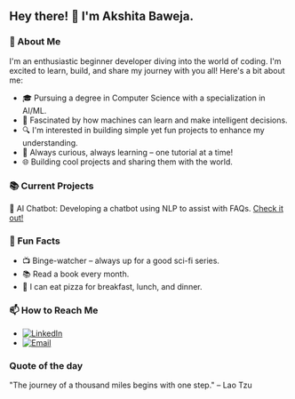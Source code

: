 ## Hey there! 👋 I'm Akshita Baweja.

### 🌟 About Me
I'm an enthusiastic beginner developer diving into the world of coding. I'm excited to learn, build, and share my journey with you all! Here's a bit about me:

- 🎓 Pursuing a degree in Computer Science with a specialization in AI/ML.
- 🤖 Fascinated by how machines can learn and make intelligent decisions.
- 🔍 I'm interested in building simple yet fun projects to enhance my understanding.
- 🧠 Always curious, always learning – one tutorial at a time!
- 🌐 Building cool projects and sharing them with the world.

### 📚 Current Projects
🤖 AI Chatbot: Developing a chatbot using NLP to assist with FAQs. [Check it out!](https://github.com/Akshitaa05/Chatbot)

### 🌈 Fun Facts
- 📺 Binge-watcher – always up for a good sci-fi series.
- 📚 Read a book every month.
- 🍕 I can eat pizza for breakfast, lunch, and dinner.

### 📫 How to Reach Me
- [![LinkedIn](https://img.shields.io/badge/LinkedIn-0077B5?style=for-the-badge&logo=linkedin&logoColor=white)](https://www.linkedin.com/in/akshita-baweja-76a320251?utm_source=share&utm_campaign=share_via&utm_content=profile&utm_medium=android_app)
- [![Email](https://img.shields.io/badge/Email-D14836?style=for-the-badge&logo=gmail&logoColor=white)](mailto:akshitabaweja567@gmail.com)

### Quote of the day
"The journey of a thousand miles begins with one step." – Lao Tzu

